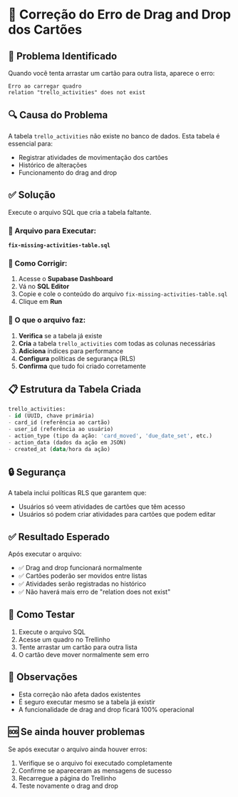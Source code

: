 # 🔧 Correção do Erro de Drag and Drop dos Cartões

## 🚨 Problema Identificado
Quando você tenta arrastar um cartão para outra lista, aparece o erro:
```
Erro ao carregar quadro
relation "trello_activities" does not exist
```

## 🔍 Causa do Problema
A tabela `trello_activities` não existe no banco de dados. Esta tabela é essencial para:
- Registrar atividades de movimentação dos cartões
- Histórico de alterações
- Funcionamento do drag and drop

## ✅ Solução
Execute o arquivo SQL que cria a tabela faltante.

### 📁 Arquivo para Executar:
**`fix-missing-activities-table.sql`**

### 🚀 Como Corrigir:
1. Acesse o **Supabase Dashboard**
2. Vá no **SQL Editor**
3. Copie e cole o conteúdo do arquivo `fix-missing-activities-table.sql`
4. Clique em **Run**

### 🎯 O que o arquivo faz:
1. **Verifica** se a tabela já existe
2. **Cria** a tabela `trello_activities` com todas as colunas necessárias
3. **Adiciona** índices para performance
4. **Configura** políticas de segurança (RLS)
5. **Confirma** que tudo foi criado corretamente

## 📋 Estrutura da Tabela Criada
```sql
trello_activities:
- id (UUID, chave primária)
- card_id (referência ao cartão)
- user_id (referência ao usuário)
- action_type (tipo da ação: 'card_moved', 'due_date_set', etc.)
- action_data (dados da ação em JSON)
- created_at (data/hora da ação)
```

## 🔒 Segurança
A tabela inclui políticas RLS que garantem que:
- Usuários só veem atividades de cartões que têm acesso
- Usuários só podem criar atividades para cartões que podem editar

## ✅ Resultado Esperado
Após executar o arquivo:
- ✅ Drag and drop funcionará normalmente
- ✅ Cartões poderão ser movidos entre listas
- ✅ Atividades serão registradas no histórico
- ✅ Não haverá mais erro de "relation does not exist"

## 🧪 Como Testar
1. Execute o arquivo SQL
2. Acesse um quadro no Trellinho
3. Tente arrastar um cartão para outra lista
4. O cartão deve mover normalmente sem erro

## 📝 Observações
- Esta correção não afeta dados existentes
- É seguro executar mesmo se a tabela já existir
- A funcionalidade de drag and drop ficará 100% operacional

## 🆘 Se ainda houver problemas
Se após executar o arquivo ainda houver erros:
1. Verifique se o arquivo foi executado completamente
2. Confirme se apareceram as mensagens de sucesso
3. Recarregue a página do Trellinho
4. Teste novamente o drag and drop